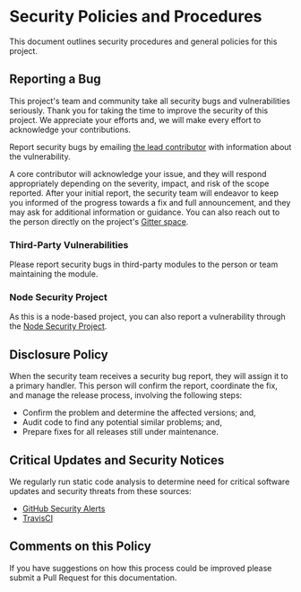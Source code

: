# Security Policies and Procedures

This document outlines security procedures and general policies for this project.

## Reporting a Bug

This project's team and community take all security bugs and vulnerabilities seriously. Thank you for taking the time
to improve the security of this project. We appreciate your efforts and, we will make every effort to acknowledge your
contributions.

Report security bugs by emailing [the lead contributor][lead-email] with information about the vulnerability.

A core contributor will acknowledge your issue, and they will respond appropriately depending on the severity, impact,
and risk of the scope reported. After your initial report, the security team will endeavor to keep you informed of the
progress towards a fix and full announcement, and they may ask for additional information or guidance. You can also
reach out to the person directly on the project's [Gitter space][gitter].

### Third-Party Vulnerabilities

Please report security bugs in third-party modules to the person or team maintaining the module.

### Node Security Project

As this is a node-based project, you can also report a vulnerability through the
[Node Security Project][node-security].

## Disclosure Policy

When the security team receives a security bug report, they will assign it to a primary handler. This person will
confirm the report, coordinate the fix, and manage the release process, involving the following steps:

* Confirm the problem and determine the affected versions; and,
* Audit code to find any potential similar problems; and,
* Prepare fixes for all releases still under maintenance.

## Critical Updates and Security Notices

We regularly run static code analysis to determine need for critical software updates and security threats from these
sources:

* [GitHub Security Alerts][github-alerts]
* [TravisCI][travisci]

## Comments on this Policy

If you have suggestions on how this process could be improved please submit a Pull Request for this documentation.




[lead-email]:    mailto:hello@andrewvaughan.io?subject=GitHub%20generator-andrewvaughan%20Security%20Report

[github-alerts]: https://help.github.com/en/github/managing-security-vulnerabilities/about-security-alerts-for-vulnerable-dependencies
[gitter]:        https://gitter.im/andrewvaughan/generator
[node-security]: https://nodesecurity.io/report
[travisci]:      https://travis-ci.org
